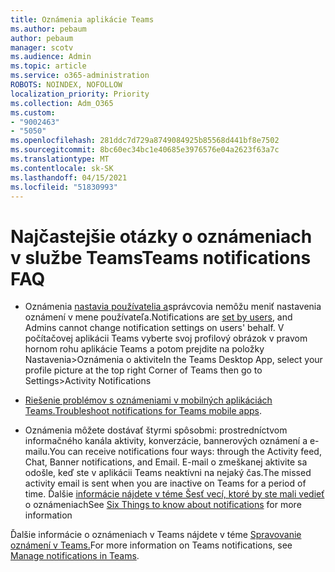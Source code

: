 ```yaml
---
title: Oznámenia aplikácie Teams
ms.author: pebaum
author: pebaum
manager: scotv
ms.audience: Admin
ms.topic: article
ms.service: o365-administration
ROBOTS: NOINDEX, NOFOLLOW
localization_priority: Priority
ms.collection: Adm_O365
ms.custom:
- "9002463"
- "5050"
ms.openlocfilehash: 281ddc7d729a8749084925b85568d441bf8e7502
ms.sourcegitcommit: 8bc60ec34bc1e40685e3976576e04a2623f63a7c
ms.translationtype: MT
ms.contentlocale: sk-SK
ms.lasthandoff: 04/15/2021
ms.locfileid: "51830993"
---
```

# <a name="teams-notifications-faq"></a><span data-ttu-id="cb96f-102">Najčastejšie otázky o oznámeniach v službe Teams</span><span class="sxs-lookup"><span data-stu-id="cb96f-102">Teams notifications FAQ</span></span>


- <span data-ttu-id="cb96f-103">Oznámenia [nastavia používatelia a](https://support.microsoft.com/office/1cc31834-5fe5-412b-8edb-43fecc78413d)správcovia nemôžu meniť nastavenia oznámení v mene používateľa.</span><span class="sxs-lookup"><span data-stu-id="cb96f-103">Notifications are [set by users](https://support.microsoft.com/office/1cc31834-5fe5-412b-8edb-43fecc78413d), and Admins cannot change notification settings on users' behalf.</span></span> <span data-ttu-id="cb96f-104">V počítačovej aplikácii Teams vyberte svoj profilový obrázok v pravom hornom rohu aplikácie Teams a potom prejdite na položky Nastavenia>Oznámenia o aktivite</span><span class="sxs-lookup"><span data-stu-id="cb96f-104">In the Teams Desktop App, select your profile picture at the top right Corner of Teams then go to Settings>Activity Notifications</span></span>

- <span data-ttu-id="cb96f-105">[Riešenie problémov s oznámeniami v mobilných aplikáciách Teams.](https://support.microsoft.com/office/6d125ac2-e440-4fab-8e4c-2227a52d460c)</span><span class="sxs-lookup"><span data-stu-id="cb96f-105">[Troubleshoot notifications for Teams mobile apps](https://support.microsoft.com/office/6d125ac2-e440-4fab-8e4c-2227a52d460c).</span></span>

- <span data-ttu-id="cb96f-106">Oznámenia môžete dostávať štyrmi spôsobmi: prostredníctvom informačného kanála aktivity, konverzácie, bannerových oznámení a e-mailu.</span><span class="sxs-lookup"><span data-stu-id="cb96f-106">You can receive notifications four ways: through the Activity feed, Chat, Banner notifications, and Email.</span></span> <span data-ttu-id="cb96f-107">E-mail o zmeškanej aktivite sa odošle, keď ste v aplikácii Teams neaktívni na nejaký čas.</span><span class="sxs-lookup"><span data-stu-id="cb96f-107">The missed activity email is sent when you are inactive on Teams for a period of time.</span></span> <span data-ttu-id="cb96f-108">Ďalšie [informácie nájdete v téme Šesť vecí, ktoré by ste mali vedieť](https://support.microsoft.com/office/abb62c60-3d15-4968-b86a-42fea9c22cf4) o oznámeniach</span><span class="sxs-lookup"><span data-stu-id="cb96f-108">See [Six Things to know about notifications](https://support.microsoft.com/office/abb62c60-3d15-4968-b86a-42fea9c22cf4) for more information</span></span>

<span data-ttu-id="cb96f-109">Ďalšie informácie o oznámeniach v Teams nájdete v téme [Spravovanie oznámení v Teams.](https://support.office.com/article/1cc31834-5fe5-412b-8edb-43fecc78413d#ID0EAABAAA)</span><span class="sxs-lookup"><span data-stu-id="cb96f-109">For more information on Teams notifications, see  [Manage notifications in Teams](https://support.office.com/article/1cc31834-5fe5-412b-8edb-43fecc78413d#ID0EAABAAA).</span></span>
